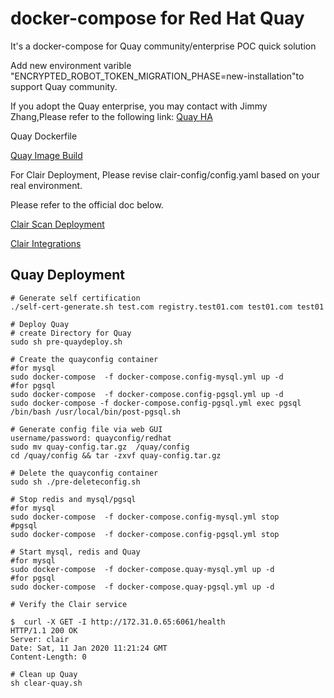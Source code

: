 # docker-compose for Red Hat Quay 

It's a docker-compose for Quay community/enterprise POC quick solution 

Add new environment varible "ENCRYPTED_ROBOT_TOKEN_MIGRATION_PHASE=new-installation"to support Quay community.

If you adopt the Quay enterprise, you may contact with Jimmy Zhang,Please refer to the following link:
[Quay HA](https://github.com/zhangchl007/quay-ha)

Quay Dockerfile

[Quay Image Build](https://github.com/quay/quay/blob/master/docs/development-container.md)

For Clair Deployment, Please revise clair-config/config.yaml based on your real environment.

Please refer to the official doc below.

[Clair Scan Deployment](https://access.redhat.com/documentation/en-us/red_hat_quay/3/html-single/manage_red_hat_quay/index#quay-security-scanner)

[Clair Integrations](https://github.com/quay/clair/blob/master/Documentation/integrations.md)
## Quay Deployment
```
# Generate self certification 
./self-cert-generate.sh test.com registry.test01.com test01.com test01

# Deploy Quay
# create Directory for Quay
sudo sh pre-quaydeploy.sh

# Create the quayconfig container
#for mysql
sudo docker-compose  -f docker-compose.config-mysql.yml up -d
#for pgsql
sudo docker-compose  -f docker-compose.config-pgsql.yml up -d
sudo docker-compose -f docker-compose.config-pgsql.yml exec pgsql /bin/bash /usr/local/bin/post-pgsql.sh

# Generate config file via web GUI
username/password: quayconfig/redhat
sudo mv quay-config.tar.gz  /quay/config
cd /quay/config && tar -zxvf quay-config.tar.gz

# Delete the quayconfig container
sudo sh ./pre-deleteconfig.sh

# Stop redis and mysql/pgsql
#for mysql
sudo docker-compose  -f docker-compose.config-mysql.yml stop
#pgsql
sudo docker-compose  -f docker-compose.config-pgsql.yml stop

# Start mysql, redis and Quay
#for mysql
sudo docker-compose  -f docker-compose.quay-mysql.yml up -d
#for pgsql
sudo docker-compose  -f docker-compose.quay-pgsql.yml up -d

# Verify the Clair service 

$  curl -X GET -I http://172.31.0.65:6061/health
HTTP/1.1 200 OK
Server: clair
Date: Sat, 11 Jan 2020 11:21:24 GMT
Content-Length: 0

# Clean up Quay
sh clear-quay.sh
